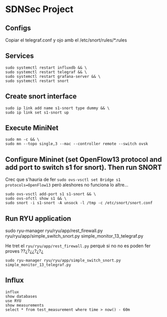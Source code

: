 # SDNSec Project

## Configs

Copiar el telegraf.conf y ojo amb el /etc/snort/rules/*.rules

## Services

```
sudo systemctl restart influxdb && \
sudo systemctl restart telegraf && \
sudo systemctl restart grafana-server && \
sudo systemctl restart snort
```

## Create snort interface

```
sudo ip link add name s1-snort type dummy && \
sudo ip link set s1-snort up
```

## Execute MiniNet

```
sudo mn -c && \
sudo mn --topo single,3 --mac --controller remote --switch ovsk
```
## Configure Mininet (set OpenFlow13 protocol and add port to switch s1 for snort). Then run SNORT


Crec que s'hauria de fer `sudo ovs-vsctl set Bridge s1 protocols=OpenFlow13` però aleshores no funciona lo altre...
```
sudo ovs-vsctl add-port s1 s1-snort && \
sudo ovs-ofctl show s1 && \
sudo snort -i s1-snort -A unsock -l /tmp -c /etc/snort/snort.conf
```

## Run RYU application

sudo ryu-manager ryu/ryu/app/rest_firewall.py ryu/ryu/app/simple_switch_snort.py simple_monitor_13_telegraf.py

He tret el `ryu/ryu/app/rest_firewall.py` perquè si no no es poden fer proves ??¿?¿¿?¿?¿

```
sudo ryu-manager ryu/ryu/app/simple_switch_snort.py simple_monitor_13_telegraf.py
```

## Influx

```
influx
show databases
use RYU
show measurements
select * from test_measurement where time > now() - 60m
```
